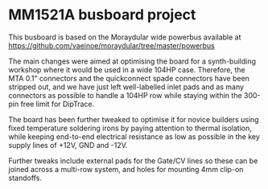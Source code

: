 # MM1521A busboard project

This busboard is based on the Moraydular wide powerbus available at https://github.com/vaeinoe/moraydular/tree/master/powerbus

The main changes were aimed at optimising the board for a synth-building workshop where it would be used in a wide 104HP case. Therefore, the MTA 0.1" connectors and the quickconnect spade connectors have been stripped out, and we have just left well-labelled inlet pads and as many connectors as possible to handle a 104HP row while staying within the 300-pin free limit for DipTrace.

The board has been further tweaked to optimise it for novice builders using fixed temperature soldering irons by paying attention to thermal isolation, while keeping end-to-end electrical resistance as low as possible in the key supply lines of +12V, GND and -12V. 

Further tweaks include external pads for the Gate/CV lines so these can be joined across a multi-row system, and holes for mounting 4mm clip-on standoffs. 
